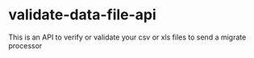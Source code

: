 validate-data-file-api
======================

This is an API to verify or validate your csv or xls files to send a migrate processor

